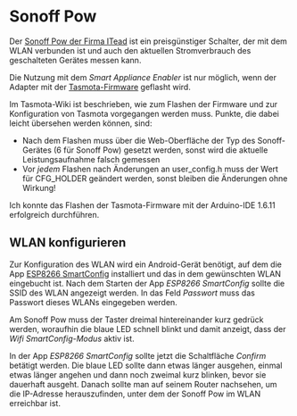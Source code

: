 # Sonoff Pow

Der [Sonoff Pow der Firma ITead](https://www.itead.cc/sonoff-pow.html) ist ein preisgünstiger Schalter, der mit dem WLAN verbunden ist und auch den aktuellen Stromverbrauch des geschalteten Gerätes messen kann.

Die Nutzung mit dem *Smart Appliance Enabler* ist nur möglich, wenn der Adapter mit der [Tasmota-Firmware](doc/Tasmota_DE.md) geflasht wird.

Im Tasmota-Wiki ist beschrieben, wie zum Flashen der Firmware und zur Konfiguration von Tasmota vorgegangen werden muss. Punkte, die dabei leicht übersehen werden können, sind:
- Nach dem Flashen muss über die Web-Oberfläche der Typ des Sonoff-Gerätes (6 für Sonoff Pow) gesetzt werden, sonst wird die aktuelle Leistungsaufnahme falsch gemessen
- Vor _jedem_ Flashen nach Änderungen an user_config.h muss der Wert für CFG_HOLDER geändert werden, sonst bleiben die Änderungen ohne Wirkung!

Ich konnte das Flashen der Tasmota-Firmware mit der Arduino-IDE 1.6.11 erfolgreich durchführen.

## WLAN konfigurieren
Zur Konfiguration des WLAN wird ein Android-Gerät benötigt, auf dem die App [ESP8266 SmartConfig](https://play.google.com/store/apps/details?id=com.cmmakerclub.iot.esptouch) installiert und das in dem gewünschten WLAN eingebucht ist. Nach dem Starten der App _ESP8266 SmartConfig_ sollte die SSID des WLAN angezeigt werden. In das Feld _Passwort_ muss das Passwort dieses WLANs eingegeben werden.

Am Sonoff Pow muss der Taster dreimal hintereinander kurz gedrück werden, woraufhin die blaue LED schnell blinkt und damit anzeigt, dass der *Wifi SmartConfig-Modus* aktiv ist.

In der App _ESP8266 SmartConfig_ sollte jetzt die Schaltfläche _Confirm_ betätigt werden. Die blaue LED sollte dann etwas länger ausgehen, einmal etwas länger angehen und dann noch zweimal kurz blinken, bevor sie dauerhaft ausgeht. Danach sollte man auf seinem Router nachsehen, um die IP-Adresse herauszufinden, unter dem der Sonoff Pow im WLAN erreichbar ist.
